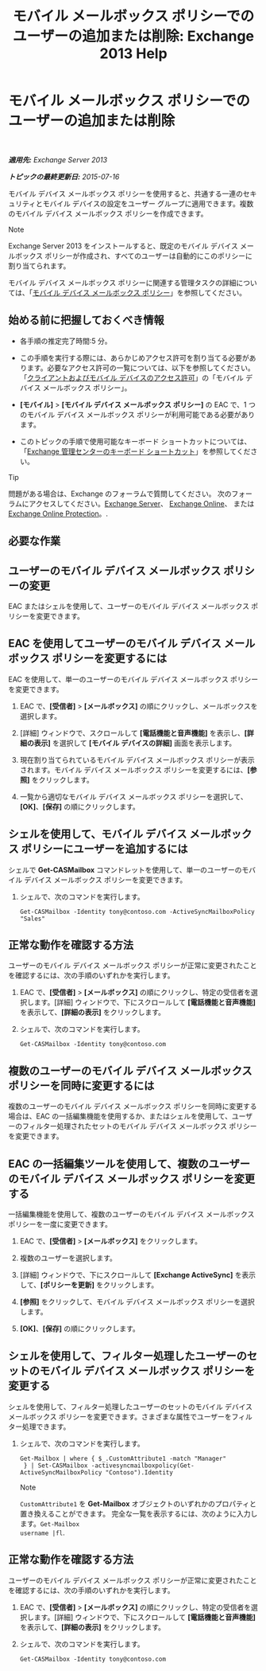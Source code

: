 ﻿---
title: 'モバイル メールボックス ポリシーでのユーザーの追加または削除: Exchange 2013 Help'
TOCTitle: モバイル メールボックス ポリシーでのユーザーの追加または削除
ms:assetid: 4ca8e395-c074-4165-b788-16fae3e2ccab
ms:mtpsurl: https://technet.microsoft.com/ja-jp/library/Aa997929(v=EXCHG.150)
ms:contentKeyID: 49896242
ms.date: 04/24/2018
mtps_version: v=EXCHG.150
ms.translationtype: HT
---

# モバイル メールボックス ポリシーでのユーザーの追加または削除

 

_**適用先:** Exchange Server 2013_

_**トピックの最終更新日:** 2015-07-16_

モバイル デバイス メールボックス ポリシーを使用すると、共通する一連のセキュリティとモバイル デバイスの設定をユーザー グループに適用できます。複数のモバイル デバイス メールボックス ポリシーを作成できます。


> [!NOTE]
> Exchange Server 2013 をインストールすると、既定のモバイル デバイス メールボックス ポリシーが作成され、すべてのユーザーは自動的にこのポリシーに割り当てられます。



モバイル デバイス メールボックス ポリシーに関連する管理タスクの詳細については、「[モバイル デバイス メールボックス ポリシー](mobile-device-mailbox-policies-exchange-2013-help.md)」を参照してください。

## 始める前に把握しておくべき情報

  - 各手順の推定完了時間:5 分。

  - この手順を実行する際には、あらかじめアクセス許可を割り当てる必要があります。必要なアクセス許可の一覧については、以下を参照してください。「[クライアントおよびモバイル デバイスのアクセス許可](clients-and-mobile-devices-permissions-exchange-2013-help.md)」の「モバイル デバイス メールボックス ポリシー」。

  - **\[モバイル\]** \> **\[モバイル デバイス メールボックス ポリシー\]** の EAC で、1 つのモバイル デバイス メールボックス ポリシーが利用可能である必要があります。

  - このトピックの手順で使用可能なキーボード ショートカットについては、「[Exchange 管理センターのキーボード ショートカット](keyboard-shortcuts-in-the-exchange-admin-center-exchange-online-protection-help.md)」を参照してください。


> [!TIP]
> 問題がある場合は、Exchange のフォーラムで質問してください。 次のフォーラムにアクセスしてください。<A href="https://go.microsoft.com/fwlink/p/?linkid=60612">Exchange Server</A>、 <A href="https://go.microsoft.com/fwlink/p/?linkid=267542">Exchange Online</A>、 または <A href="https://go.microsoft.com/fwlink/p/?linkid=285351">Exchange Online Protection</A>。.



## 必要な作業

## ユーザーのモバイル デバイス メールボックス ポリシーの変更

EAC またはシェルを使用して、ユーザーのモバイル デバイス メールボックス ポリシーを変更できます。

## EAC を使用してユーザーのモバイル デバイス メールボックス ポリシーを変更するには

EAC を使用して、単一のユーザーのモバイル デバイス メールボックス ポリシーを変更できます。

1.  EAC で、**\[受信者\]** \> **\[メールボックス\]** の順にクリックし、メールボックスを選択します。

2.  \[詳細\] ウィンドウで、スクロールして **\[電話機能と音声機能\]** を表示し、**\[詳細の表示\]** を選択して **\[モバイル デバイスの詳細\]** 画面を表示します。

3.  現在割り当てられているモバイル デバイス メールボックス ポリシーが表示されます。モバイル デバイス メールボックス ポリシーを変更するには、**\[参照\]** をクリックします。

4.  一覧から適切なモバイル デバイス メールボックス ポリシーを選択して、**\[OK\]**、**\[保存\]** の順にクリックします。

## シェルを使用して、モバイル デバイス メールボックス ポリシーにユーザーを追加するには

シェルで **Get-CASMailbox** コマンドレットを使用して、単一のユーザーのモバイル デバイス メールボックス ポリシーを変更できます。

1.  シェルで、次のコマンドを実行します。
    
        Get-CASMailbox -Identity tony@contoso.com -ActiveSyncMailboxPolicy "Sales" 

## 正常な動作を確認する方法

ユーザーのモバイル デバイス メールボックス ポリシーが正常に変更されたことを確認するには、次の手順のいずれかを実行します。

1.  EAC で、**\[受信者\]** \> **\[メールボックス\]** の順にクリックし、特定の受信者を選択します。\[詳細\] ウィンドウで、下にスクロールして **\[電話機能と音声機能\]** を表示して、**\[詳細の表示\]** をクリックします。

2.  シェルで、次のコマンドを実行します。
    
        Get-CASMailbox -Identity tony@contoso.com 

## 複数のユーザーのモバイル デバイス メールボックス ポリシーを同時に変更するには

複数のユーザーのモバイル デバイス メールボックス ポリシーを同時に変更する場合は、EAC の一括編集機能を使用するか、またはシェルを使用して、ユーザーのフィルター処理されたセットのモバイル デバイス メールボックス ポリシーを変更できます。

## EAC の一括編集ツールを使用して、複数のユーザーのモバイル デバイス メールボックス ポリシーを変更する

一括編集機能を使用して、複数のユーザーのモバイル デバイス メールボックス ポリシーを一度に変更できます。

1.  EAC で、**\[受信者\]** \> **\[メールボックス\]** をクリックします。

2.  複数のユーザーを選択します。

3.  \[詳細\] ウィンドウで、下にスクロールして **\[Exchange ActiveSync\]** を表示して、**\[ポリシーを更新\]** をクリックします。

4.  **\[参照\]** をクリックして、モバイル デバイス メールボックス ポリシーを選択します。

5.  **\[OK\]**、**\[保存\]** の順にクリックします。

## シェルを使用して、フィルター処理したユーザーのセットのモバイル デバイス メールボックス ポリシーを変更する

シェルを使用して、フィルター処理したユーザーのセットのモバイル デバイス メールボックス ポリシーを変更できます。さまざまな属性でユーザーをフィルター処理できます。

1.  シェルで、次のコマンドを実行します。
    
        Get-Mailbox | where { $_.CustomAttribute1 -match "Manager"
         } | Set-CASMailbox -activesyncmailboxpolicy(Get-ActiveSyncMailboxPolicy "Contoso").Identity
    

    > [!NOTE]
    > <CODE>CustomAttribute1</CODE> を <STRONG>Get-Mailbox</STRONG> オブジェクトのいずれかのプロパティと置き換えることができます。 完全な一覧を表示するには、次のように入力します。<CODE>Get-Mailbox username |fl</CODE>.



## 正常な動作を確認する方法

ユーザーのモバイル デバイス メールボックス ポリシーが正常に変更されたことを確認するには、次の手順のいずれかを実行します。

1.  EAC で、**\[受信者\]** \> **\[メールボックス\]** の順にクリックし、特定の受信者を選択します。\[詳細\] ウィンドウで、下にスクロールして **\[電話機能と音声機能\]** を表示して、**\[詳細の表示\]** をクリックします。

2.  シェルで、次のコマンドを実行します。
    
        Get-CASMailbox -Identity tony@contoso.com

